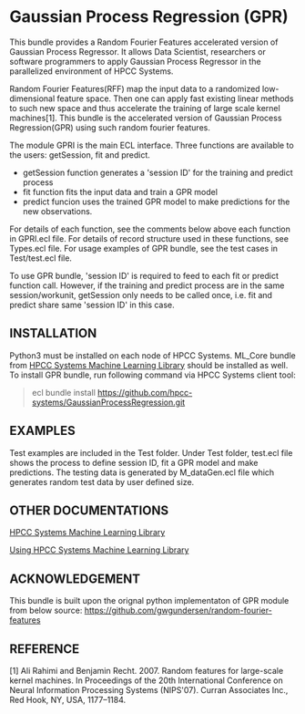# Gaussian Process Regression (GPR)
This bundle provides a Random Fourier Features accelerated version of Gaussian Process Regressor.
 It allows Data Scientist, researchers or software programmers to apply Gaussian Process Regressor
in the parallelized environment of HPCC Systems.

Random Fourier Features(RFF) map the input data to a randomized low-dimensional feature space.
Then one can apply fast existing linear methods to such new space and thus accelerate the
training of large scale kernel machines[1]. This bundle is the accelerated version of Gaussian
Process Regression(GPR) using such random fourier features.

The module GPRI is the main ECL interface. Three functions are available to the users: getSession,
fit and predict.

- getSession function generates a 'session ID' for the training and predict process
- fit function fits the input data and train a GPR model
- predict funcion uses the trained GPR model to make predictions for the new observations.

For details of each function, see the comments below above each function in GPRI.ecl file.
For details of record structure used in these functions, see Types.ecl file.
For usage examples of GPR bundle, see the test cases in Test/test.ecl file.

To use GPR bundle, 'session ID' is required to feed to each fit or predict function call.
However, if the training and predict process are in the same session/workunit, getSession
only needs to be called once, i.e. fit and predict share same 'session ID' in this case.

## INSTALLATION
Python3 must be installed on each node of HPCC Systems. ML_Core bundle from [HPCC Systems Machine Learning Library](https://hpccsystems.com/download/free-modules/machine-learning-library) should be installed as well. To install GPR bundle, run following command via HPCC
Systems client tool:

> ecl bundle install https://github.com/hpcc-systems/GaussianProcessRegression.git

## EXAMPLES
Test examples are included in the Test folder. Under Test folder, test.ecl file shows the process
to define session ID, fit a GPR model and make predictions. The testing data is generated by
M_dataGen.ecl file which generates random test data by user defined size.

## OTHER DOCUMENTATIONS
[HPCC Systems Machine Learning Library](https://hpccsystems.com/download/free-modules/machine-learning-library)

[Using HPCC Systems Machine Learning Library](https://hpccsystems.com/blog/HPCC-Sytems-Machine-Learning)

## ACKNOWLEDGEMENT
This bundle is built upon the orignal python implementaton of GPR module from below source:
https://github.com/gwgundersen/random-fourier-features

## REFERENCE

[1] Ali Rahimi and Benjamin Recht. 2007. Random features for large-scale kernel machines.
In Proceedings of the 20th International Conference on Neural Information Processing Systems
(NIPS'07). Curran Associates Inc., Red Hook, NY, USA, 1177–1184.
